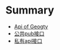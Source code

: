 # Summary

* [Api  of  Geogty ](README.md)
* [公共pub接口](chapter1.md)
* [私有api接口](si-you-api-jie-kou.md)

